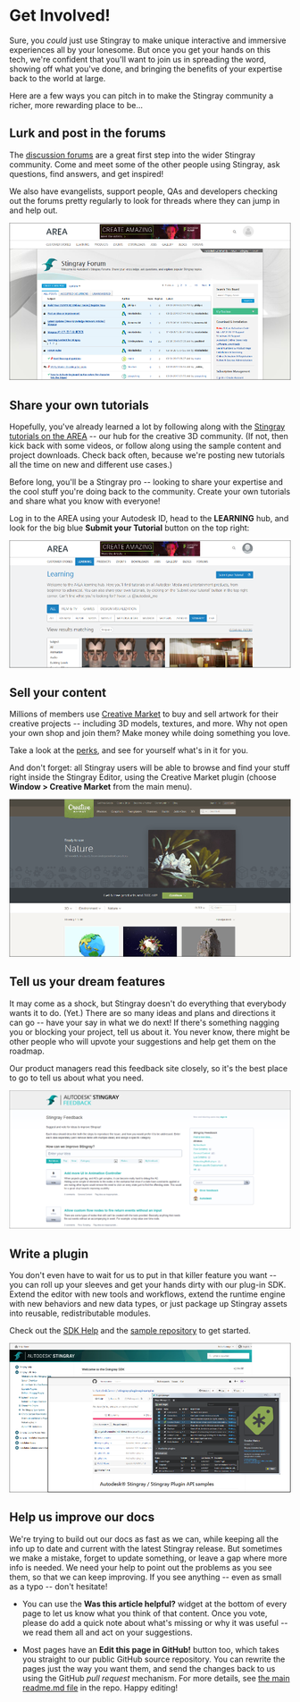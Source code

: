 # Get Involved!

Sure, you *could* just use Stingray to make unique interactive and immersive experiences all by your lonesome. But once you get your hands on this tech, we're confident that you'll want to join us in spreading the word, showing off what you've done, and bringing the benefits of your expertise back to the world at large.

Here are a few ways you can pitch in to make the Stingray community a richer, more rewarding place to be...

## Lurk and post in the forums

The [discussion forums](http://www.autodesk.com/stingray-forums) are a great first step into the wider Stingray community. Come and meet some of the other people using Stingray, ask questions, find answers, and get inspired!

We also have evangelists, support people, QAs and developers checking out the forums pretty regularly to look for threads where they can jump in and help out.

[![Stingray customer forum](images/get_involved_forums.png)](http://www.autodesk.com/stingray-forums)

## Share your own tutorials

Hopefully, you've already learned a lot by following along with the [Stingray tutorials on the AREA](http://area.autodesk.com/learning/stingray) -- our hub for the creative 3D community. (If not, then kick back with some videos, or follow along using the sample content and project downloads. Check back often, because we're posting new tutorials all the time on new and different use cases.)

Before long, you'll be a Stingray pro -- looking to share your expertise and the cool stuff you're doing back to the community. Create your own tutorials and share what you know with everyone!

Log in to the AREA using your Autodesk ID, head to the **LEARNING** hub, and look for the big blue **Submit your Tutorial** button on the top right:

[![Create your own tutorial](images/get_involved_submit_tutorial.png)](http://area.autodesk.com/learning/stingray)

## Sell your content

Millions of members use [Creative Market](http://creativemarket.com) to buy and sell artwork for their creative projects -- including 3D models, textures, and more. Why not open your own shop and join them? Make money while doing something you love.

Take a look at the [perks](https://creativemarket.com/sell), and see for yourself what's in it for you.

And don't forget: all Stingray users will be able to browse and find your stuff right inside the Stingray Editor, using the Creative Market plugin (choose **Window > Creative Market** from the main menu).

[![Open a store on Creative Market](images/get_involved_market.png)](https://creativemarket.com/sell)

## Tell us your dream features

It may come as a shock, but Stingray doesn't do everything that everybody wants it to do. (Yet.) There are so many ideas and plans and directions it can go -- have your say in what we do next! If there's something nagging you or blocking your project, tell us about it. You never know, there might be other people who will upvote your suggestions and help get them on the roadmap.

Our product managers read this feedback site closely, so it's the best place to go to tell us about what you need.

[![Stingray feedback](images/get_involved_feature_request.png)](https://stingrayfeedback.uservoice.com/forums/298731-stingray-feedback)

## Write a plugin

You don't even have to wait for us to put in that killer feature you want -- you can roll up your sleeves and get your hands dirty with our plug-in SDK. Extend the editor with new tools and workflows, extend the runtime engine with new behaviors and new data types, or just package up Stingray assets into reusable, redistributable modules.

Check out the [SDK Help](http://help-staging.autodesk.com/view/Stingray/ENU/?contextId=SDK_HOME) and the [sample repository](https://github.com/AutodeskGames/stingray-plugin-api-samples) to get started.

[![Stingray plugin SDK](images/get_involved_plugins.png)](http://help-staging.autodesk.com/view/Stingray/ENU/?contextId=SDK_HOME)

## Help us improve our docs

We're trying to build out our docs as fast as we can, while keeping all the info up to date and current with the latest Stingray release. But sometimes we make a mistake, forget to update something, or leave a gap where more info is needed. We need your help to point out the problems as you see them, so that we can keep improving. If you see anything -- even as small as a typo -- don't hesitate!

-	You can use the **Was this article helpful?** widget at the bottom of every page to let us know what you think of that content. Once you vote, please do add a quick note about what's missing or why it was useful -- we read them all and act on your suggestions.

-	Most pages have an **Edit this page in GitHub!** button too, which takes you straight to our public GitHub source repository. You can rewrite the pages just the way you want them, and send the changes back to us using the GitHub *pull request* mechanism. For more details, see [the main readme.md file](https://github.com/AutodeskGames/stingray-docs/) in the repo. Happy editing!
